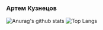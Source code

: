 ### Артем Кузнецов

![Anurag's github stats](https://github-readme-stats.vercel.app/api?username=arkuznetsov&show_icons=true)
![Top Langs](https://github-readme-stats.vercel.app/api/top-langs/?username=arkuznetsov&hide=TeX&layout=compact)

